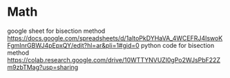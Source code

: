 # Math
google sheet for bisection method 
https://docs.google.com/spreadsheets/d/1altoPkDYHaVA_4WCEFRJ4IswoKFgmInrGBWJ4pEpxQY/edit?hl=ar&pli=1#gid=0
python code for bisection method
https://colab.research.google.com/drive/10WTTYNVUZl0gPo2WJsPbF22Zm9zbTMag?usp=sharing
